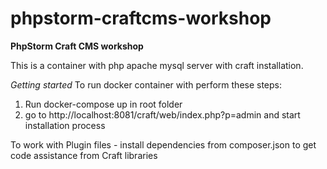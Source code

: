 # phpstorm-craftcms-workshop
**PhpStorm Craft CMS workshop**

This is a container with php apache mysql server with craft installation.  

*Getting started*
To run docker container with perform these steps:
1. Run docker-compose up in root folder
2. go to http://localhost:8081/craft/web/index.php?p=admin and  start installation process

To work with Plugin files - install dependencies from composer.json to get code assistance from Craft libraries



